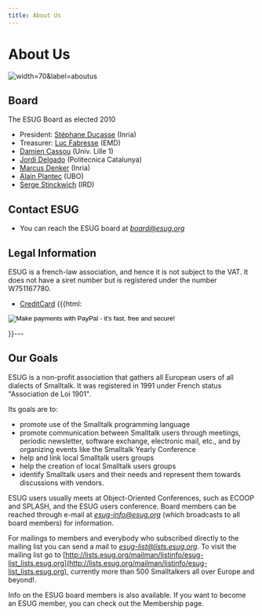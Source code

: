 ```yaml
---
title: About Us
---
```


# About Us

![](file://images/Aboutus.jpg "width=70&label=aboutus")

## Board
The ESUG Board as elected 2010
- President: [Stéphane Ducasse](http://stephane.ducasse.free.fr/) (Inria)
- Treasurer: [Luc Fabresse](http://car.mines-douai.fr/luc) (EMD)
- [Damien Cassou](http://damiencassou.seasidehosting.st/) (Univ. Lille 1)
- [Jordi Delgado](http://smalltalk.cat/) (Politecnica Catalunya)
- [Marcus Denker](http://www.marcusdenker.de/) (Inria)
- [Alain Plantec](http://www.lisyc.univ-brest.fr/pages_perso/plantec) (UBO)
- [Serge Stinckwich](http://doesnotunderstand.org/) (IRD)


## Contact ESUG

- You can reach the ESUG board at *board@esug.org*


## Legal Information
ESUG is a french-law association, and hence it is not subject to the VAT. It does not have a siret number but is registered under the number W751167780.
- [CreditCard](http://www.esug.org/wiki/pier/About/CreditCard?_s=SWBep7RcK9EHbR2m&_k=-xlOIQmbHmdZ7XyB&_n&22)
{{{html:
<form action="https://www.paypal.com/cgi-bin/webscr" method="post">
<input type="hidden" name="cmd" value="_xclick">
<input type="hidden" name="business" value="esug-info@esug.org">
<input type="hidden" name="item_name" value="Donation to Support ESUG">
<input type="hidden" name="item_number" value="Donation to Support ESUG">
<input type="hidden" name="cn" value="Comments">
<input type="hidden" name="currency_code" value="EUR">
<input type="hidden" name="tax" value="0">
<input type="image" src="https://www.paypal.com/en_US/i/btn/btn_donate_SM.gif" border="0" name="submit" alt="Make payments with PayPal - it's fast, free and secure!">
</form>
}}---


## Our Goals
ESUG is a non-profit association that gathers all European users of all dialects of Smalltalk. It was registered in 1991 under French status "Association de Loi 1901".

Its goals are to:
- promote use of the Smalltalk programming language
- promote communication between Smalltalk users through meetings, periodic newsletter, software exchange, electronic mail, etc., and by organizing events like the Smalltalk Yearly Conference
- help and link local Smalltalk users groups
- help the creation of local Smalltalk users groups
- identify Smalltalk users and their needs and represent them towards discussions with vendors.

ESUG users usually meets at Object-Oriented Conferences, such as ECOOP and SPLASH, and the ESUG users conference. Board members can be reached through e-mail at *esug-info@esug.org* (which broadcasts to all board members) for information.

For mailings to members and everybody who subscribed directly to the mailing list you can send a mail to *esug-list@lists.esug.org*. To visit the mailing list go to [http://lists.esug.org/mailman/listinfo/esug-list_lists.esug.org](http://lists.esug.org/mailman/listinfo/esug-list_lists.esug.org), currently more than 500 Smalltalkers all over Europe and beyond!.

Info on the ESUG board members is also available. If you want to become an ESUG member, you can check out the Membership page.


